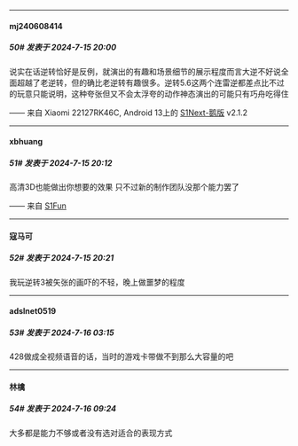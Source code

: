 ﻿
*****

####  mj240608414  
##### 50#       发表于 2024-7-15 20:00

说实在话逆转恰好是反例，就演出的有趣和场景细节的展示程度而言大逆不好说全面超越了老逆转，但的确比老逆转有趣很多。逆转5.6这两个连雷逆都差点比不过的玩意只能说明，这种夸张但又不会太浮夸的动作神态演出的可能只有巧舟吃得住

—— 来自 Xiaomi 22127RK46C, Android 13上的 [S1Next-鹅版](https://github.com/ykrank/S1-Next/releases) v2.1.2


*****

####  xbhuang  
##### 51#       发表于 2024-7-15 20:12

高清3D也能做出你想要的效果
只不过新的制作团队没那个能力罢了

—— 来自 [S1Fun](https://s1fun.koalcat.com)


*****

####  寇马可  
##### 52#       发表于 2024-7-15 20:21

我玩逆转3被矢张的画吓的不轻，晚上做噩梦的程度


*****

####  adslnet0519  
##### 53#       发表于 2024-7-16 03:15

428做成全视频语音的话，当时的游戏卡带做不到那么大容量的吧


*****

####  林檎  
##### 54#       发表于 2024-7-16 09:24

大多都是能力不够或者没有选对适合的表现方式

